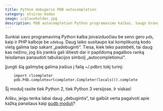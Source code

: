 ```yaml
---
title: Python debugerio PDB autocompletion
category: atviras-kodas
image: i/placeholder.jpg
description: PDB autocompletion Python programavimo kalbai. Saugo brangų laiką kai nereikia rašyti daug bereikalingų komandų.
---
```


Sunkiai savo programavimą Python kalba įsivaizduočiau be seno gero `pdb`, kaip ir PHP kalboje be `xdebug`. Daug laiko susitaupo kai komplikuotą kodo vietą galima taip sakant „padebuginti“. Tiesa, kiek teko pastebėti, tai daug kas nežino, jog šis įrankis gali ištiesti dar ir papildomą pagalbos ranką leisdamas panaudoti tabuliacijos simbolį „autocompletionui“.

Įjungti šią galimybę galima įrašius į failą ~/.pdbrc tokį turinį:

```
    import rlcompleter
    pdb.Pdb.complete=rlcompleter.Completer(locals()).complete
```

Šį modulį rasite tiek Python 2, tiek Python 3 versijose. Ir viskas!

Aišku, jeigu tenka labai daug „debugintis“, tai galbūt verta pagalvoti apie kažką panašaus kaip [pudb modulį](https://pypi.python.org/pypi/pudb)?
